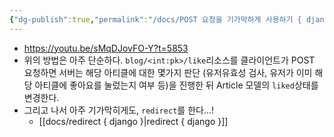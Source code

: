 ```yaml
---
{"dg-publish":true,"permalink":"/docs/POST 요청을 기가막하게 사용하기 { django }/","title":"POST 요청을 기가막하게 사용하기 { django }"}
---
```


- https://youtu.be/sMqDJovFO-Y?t=5853
- 위의 방법은 아주 단순하다. `blog/<int:pk>/like`리소스를 클라이언트가 POST 요청하면 서버는 해당 아티클에 대한 몇가지 판단 (유저유효성 검사, 유저가 이미 해당 아티클에 좋아요를 눌렀는지 여부 등)을 진행한 뒤 Article 모델의 `liked`상태를 변경한다.
- 그리고 나서 아주 기가막히게도, `redirect`를 한다...! 
	- [[docs/redirect { django }\|redirect { django }]]
